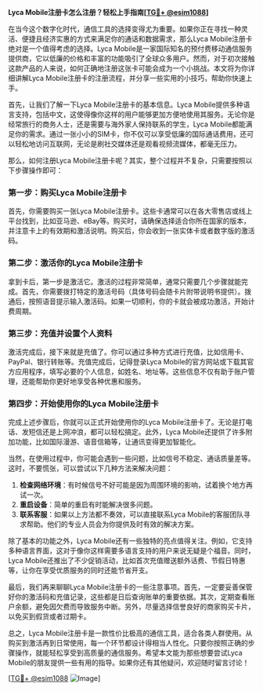 **Lyca Mobile注册卡怎么注册？轻松上手指南[[TG💪+ @esim1088](https://t.me/s/esim1088)]**

在当今这个数字化时代，通信工具的选择变得尤为重要。如果你正在寻找一种灵活、便捷且经济实惠的方式来满足你的通话和数据需求，那么Lyca Mobile注册卡绝对是一个值得考虑的选择。Lyca Mobile是一家国际知名的预付费移动通信服务提供商，它以低廉的价格和丰富的功能吸引了全球众多用户。然而，对于初次接触这款产品的人来说，如何正确地注册这张卡可能会成为一个小挑战。本文将为你详细讲解Lyca Mobile注册卡的注册流程，并分享一些实用的小技巧，帮助你快速上手。

首先，让我们了解一下Lyca Mobile注册卡的基本信息。Lyca Mobile提供多种语言支持，包括中文，这使得像你这样的用户能够更加方便地使用其服务。无论你是经常旅行的商务人士，还是需要与海外家人保持联系的学生，Lyca Mobile都能满足你的需求。通过一张小小的SIM卡，你不仅可以享受低廉的国际通话费用，还可以轻松地访问互联网，无论是刷社交媒体还是观看视频流媒体，都毫无压力。

那么，如何注册Lyca Mobile注册卡呢？其实，整个过程并不复杂，只需要按照以下步骤操作即可：

### 第一步：购买Lyca Mobile注册卡

首先，你需要购买一张Lyca Mobile注册卡。这些卡通常可以在各大零售店或线上平台找到，比如亚马逊、eBay等。购买时，请确保选择适合你所在国家的版本，并注意卡上的有效期和激活说明。购买后，你会收到一张实体卡或者数字版的激活码。

### 第二步：激活你的Lyca Mobile注册卡

拿到卡后，第一步是激活它。激活的过程非常简单，通常只需要几个步骤就能完成。首先，你需要拨打特定的激活号码（具体号码会随卡片附带说明书提供）。拨通后，按照语音提示输入激活码。如果一切顺利，你的卡就会被成功激活，开始计费周期。

### 第三步：充值并设置个人资料

激活完成后，接下来就是充值了。你可以通过多种方式进行充值，比如信用卡、PayPal、银行转账等。充值完成后，记得登录Lyca Mobile的官方网站或下载其官方应用程序，填写必要的个人信息，如姓名、地址等。这些信息不仅有助于账户管理，还能帮助你更好地享受各种优惠和服务。

### 第四步：开始使用你的Lyca Mobile注册卡

完成上述步骤后，你就可以正式开始使用你的Lyca Mobile注册卡了。无论是打电话、发短信还是上网冲浪，都可以轻松搞定。此外，Lyca Mobile还提供了许多附加功能，比如国际漫游、语音信箱等，让通讯变得更加智能化。

当然，在使用过程中，你可能会遇到一些问题，比如信号不稳定、通话质量差等。这时，不要慌张，可以尝试以下几种方法来解决问题：

1. **检查网络环境**：有时候信号不好可能是因为周围环境的影响，试着换个地方再试一次。
2. **重启设备**：简单的重启有时能解决很多问题。
3. **联系客服**：如果以上方法都不奏效，可以直接联系Lyca Mobile的客服团队寻求帮助。他们的专业人员会为你提供及时有效的解决方案。

除了基本的功能之外，Lyca Mobile还有一些独特的亮点值得关注。例如，它支持多种语言界面，这对于像你这样需要多语言支持的用户来说无疑是个福音。同时，Lyca Mobile还推出了不少促销活动，比如首次充值赠送额外话费、节假日特惠等，让你在享受优质服务的同时还能节省开支。

最后，我们再来聊聊Lyca Mobile注册卡的一些注意事项。首先，一定要妥善保管好你的激活码和充值记录，这些都是日后查询账单的重要依据。其次，定期查看账户余额，避免因欠费而导致服务中断。另外，尽量选择信誉良好的商家购买卡片，以免买到假货或者过期卡。

总之，Lyca Mobile注册卡是一款性价比极高的通信工具，适合各类人群使用。从购买到激活再到日常使用，每一个环节都设计得相当人性化。只要你按照正确的步骤操作，就能轻松享受到高质量的通信服务。希望本文能为那些想要尝试Lyca Mobile的朋友提供一些有用的指导。如果你还有其他疑问，欢迎随时留言讨论！

[[TG💪+ @esim1088](https://t.me/s/esim1088) ![Image](https://i.postimg.cc/4NQfJmqS/Snipaste-2025-05-13-00-14-12.png)]